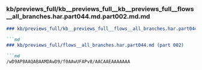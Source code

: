 ### kb/previews_full/kb__previews_full__kb__previews_full__flows__all_branches.har.part044.md.part002.md.md

```md
### kb/previews_full/kb__previews_full__flows__all_branches.har.part044.md.part002.md

```md
### kb/previews_full/flows__all_branches.har.part044.md (part 002)

```md
/wD9AP8AAQABAAMDAwD9/f0AAwUFAPv8/AACAAEAAAAAAA
```

```

```

```

